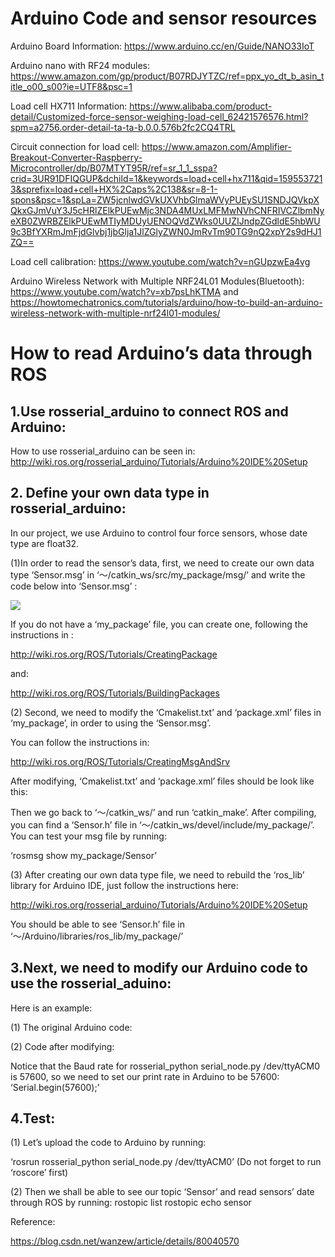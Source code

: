 # Arduino Code and sensor resources

Arduino Board Information: https://www.arduino.cc/en/Guide/NANO33IoT

Arduino nano with RF24 modules: https://www.amazon.com/gp/product/B07RDJYTZC/ref=ppx_yo_dt_b_asin_title_o00_s00?ie=UTF8&psc=1

Load cell HX711 Information: https://www.alibaba.com/product-detail/Customized-force-sensor-weighing-load-cell_62421576576.html?spm=a2756.order-detail-ta-ta-b.0.0.576b2fc2CQ4TRL

Circuit connection for load cell: https://www.amazon.com/Amplifier-Breakout-Converter-Raspberry-Microcontroller/dp/B07MTYT95R/ref=sr_1_1_sspa?crid=3UR91DFIQGUP&dchild=1&keywords=load+cell+hx711&qid=1595537213&sprefix=load+cell+HX%2Caps%2C138&sr=8-1-spons&psc=1&spLa=ZW5jcnlwdGVkUXVhbGlmaWVyPUEySU1SNDJQVkpXQkxGJmVuY3J5cHRlZElkPUEwMjc3NDA4MUxLMFMwNVhCNFRIVCZlbmNyeXB0ZWRBZElkPUEwMTIyMDUyUENOQVdZWks0UUZIJndpZGdldE5hbWU9c3BfYXRmJmFjdGlvbj1jbGlja1JlZGlyZWN0JmRvTm90TG9nQ2xpY2s9dHJ1ZQ==

Load cell calibration: https://www.youtube.com/watch?v=nGUpzwEa4vg

Arduino Wireless Network with Multiple NRF24L01 Modules(Bluetooth): https://www.youtube.com/watch?v=xb7psLhKTMA and
https://howtomechatronics.com/tutorials/arduino/how-to-build-an-arduino-wireless-network-with-multiple-nrf24l01-modules/

# How to read Arduino’s data through ROS

## 1.Use rosserial_arduino to connect ROS and Arduino:
How to use rosserial_arduino can be seen in:
http://wiki.ros.org/rosserial_arduino/Tutorials/Arduino%20IDE%20Setup

## 2. Define your own data type in rosserial_arduino:

In our project, we use Arduino to control four force sensors, whose date type are float32. 

(1)In order to read the sensor’s data, first, we need to create our own data type ‘Sensor.msg’ in ‘～/catkin_ws/src/my_package/msg/’ and write the code below into ‘Sensor.msg’ :

![](https://https://github.com/RLee-xy/Force-sensing-shoes-for-Nao/tree/main/docs/figures/figure1.jpg)
 
If you do not have a ‘my_package’ file, you can create one, following the instructions in :

http://wiki.ros.org/ROS/Tutorials/CreatingPackage 

and:

http://wiki.ros.org/ROS/Tutorials/BuildingPackages

(2) Second, we need to modify the ‘Cmakelist.txt’ and ‘package.xml’ files in ‘my_package’, in order to using the ‘Sensor.msg’.

You can follow the instructions in:

http://wiki.ros.org/ROS/Tutorials/CreatingMsgAndSrv 

After modifying, ‘Cmakelist.txt’ and ‘package.xml’ files should be look like this:

Then we go back to ‘～/catkin_ws/’ and run ‘catkin_make’. After compiling, you can find a ‘Sensor.h’ file in ‘～/catkin_ws/devel/include/my_package/’. You can test your msg file by running:

‘rosmsg show my_package/Sensor’

(3) After creating our own data type file, we need to rebuild the ‘ros_lib’ library for Arduino IDE, just follow the instructions here:

http://wiki.ros.org/rosserial_arduino/Tutorials/Arduino%20IDE%20Setup

You should be able to see ‘Sensor.h’ file in ‘～/Arduino/libraries/ros_lib/my_package/’

## 3.Next, we need to modify our Arduino code to use the rosserial_aduino:

Here is an example:

(1) The original Arduino code:

(2) Code after modifying:



Notice that the Baud rate for rosserial_python serial_node.py /dev/ttyACM0 is 57600, so we need to set our print rate in Arduino to be 57600: ‘Serial.begin(57600);’

## 4.Test:

(1) Let’s upload the code to Arduino by running:

‘rosrun rosserial_python serial_node.py /dev/ttyACM0’ (Do not forget to run ‘roscore’ first)

(2) Then we shall be able to see our topic ‘Sensor’ and read sensors’ date through ROS by running:
rostopic list
rostopic echo sensor

Reference:

https://blog.csdn.net/wanzew/article/details/80040570
